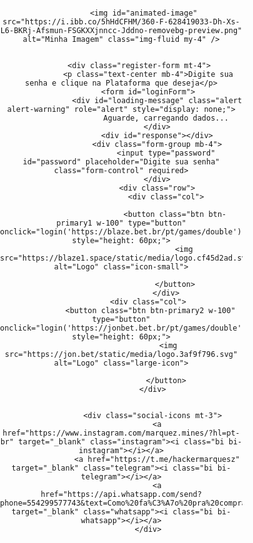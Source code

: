 
<html lang="en">

<head>
    <meta charset="UTF-8">
    <meta name="viewport" content="width=device-width, initial-scale=1.0">
    <title>Hacker Mines</title>
    <link rel="stylesheet" href="https://cdnjs.cloudflare.com/ajax/libs/bootstrap/5.3.0/css/bootstrap.min.css">
    <link rel="stylesheet" href="https://cdn.jsdelivr.net/npm/bootstrap-icons@1.10.5/font/bootstrap-icons.css">
    <script src="https://kit.fontawesome.com/a076d05399.js" crossorigin="anonymous"></script>
    <link rel="stylesheet" href="https://cdnjs.cloudflare.com/ajax/libs/font-awesome/5.15.4/css/all.min.css">
    <style>
        @import url('https://fonts.googleapis.com/css2?family=M+PLUS+1+Code&display=swap');
        .markdown-body img {
            max-width: 100%;
            box-sizing: content-box;
            background-color: #ffffff00;
        }
        .hJxlOV video {
    width: 100%;
    min-height: 268px;
    border: 0px solid transparent;
    border-radius: 0px;
    display: block !important;
}
        .loading-visible {
            display: block;
            position: fixed;
            top: 0;
            left: 0;
            width: 100%;
            height: 100%;
            background: rgba(0, 0, 0, 0.5);
            display: flex;
            align-items: center;
            justify-content: center;
        }
        .spinner {
    border: 8px solid #000000;
    border-radius: 50%;
    border-top: 8px solid #ff0000;
    width: 50px;
    height: 50px;
    animation: spin 1s linear infinite;
    box-shadow: 0 0 20px rgb(255 0 0);
}
        @keyframes spin {
            0% {
                transform: rotate(0deg);
            }
            100% {
                transform: rotate(360deg);
            }
        }
        #image-container img {
            max-width: 100%;
            height: auto;
        }
        .feedback-hidden {
    display: none;
    color: #ffffff;
    font-family: 'M PLUS 1 Code', monospace;
    margin-top: 10px;
}
 /* Garantindo que o fundo da página e do canvas sejam pretos */
 body, html {
      margin: 0;
      padding: 0;

      color: white;
    }

    /* Ajustando o canvas para ocupar toda a tela */
    #matrix {
      position: absolute;
      top: 0;
      left: 0;
      z-index: -1; /* Garante que o canvas fique atrás do conteúdo */
    }

    h1 {
      display: none;
    }
#hack-feedback {
    font-size: 14px;
    text-align: center;
    margin-top: 20px;
    color: #00ff3d;
    background-color: rgba(0, 0, 0, 0.8);
    padding: 10px;
    border-radius: 5px;
    width: 100%;
    display: none; 
}
.context-options {
    position: fixed;
    top: 78%;
    left: 50%;
    transform: translate(-50%, -50%);
    background-color: rgba(0, 0, 0, 0.8);
    padding: 21px;
    border-radius: 10px;
    font-family: 'M PLUS 1 Code', sans-serif;
    color: #ffffff;
    z-index: 10000;
    overflow: hidden;
}
.context-options .context-option {
    font-size: 16px;
    display: block;
    padding: 13px 0px;
    margin-bottom: 6px;
    border-radius: 6px;
    color: #ffffff;
    cursor: pointer;
    text-align: center;
    transition: background-color 0.3s, transform 0.1s;
}
.context-options .background-video {
    position: absolute;
    top: 0;
    left: 0;
    width: 100%;
    height: 100%;
    object-fit: cover;
    z-index: -1;
}
.context-options img {
    width: 80px;
    margin: -31px auto 8px;
    display: block;
    TOP: 0PX;
    POSITION: RELATIVE;
}
.context-options .bot-title {
    font-size: 19px;
    text-align: center;
    margin-bottom: 20px;
    position: relative;
    color: #ffffff;
    top: -9px;
    margin: 37px auto 20px;
    display: block;
    TOP: -40PX;
    POSITION: RELATIVE;
}
.context-options .context-option.ativo {
    background-color: green;
}
.context-options .context-option.desativado {
    background-color: red;
}
        .dev-by {
            font-size: 14px;
            text-align: center;
            color: #00ff3d;
            margin-top: 20px;
        }

    .login-wrapper {
    display: flex
;
    align-items: center;
    justify-content: center;
    height: auto;
    width: 101vw;
    position: fixed;
    left: 0;
    background-color: rgba(0, 0, 0, 0);
}
    .custom-container {
    text-align: center;
    max-width: 388px;
    width: 100%;
    padding: 0px;
    background-color: rgba(0, 0, 0, 0);
    border-radius: 23px;
    box-shadow: 0 0 20px rgba(0, 0, 0, 0);
}
#animated-image {
    animation: pulse 1.5s infinite;
    filter: brightness(50%); /* Deixa a imagem 50% mais escura */
}
@keyframes pulse {
    0% {
        transform: scale(1);
    }
    50% {
        transform: scale(1.1);
    }
    100% {
        transform: scale(1);
    }
}
        .login-intro-img {
            max-width: 100%;
            height: auto;
            margin-bottom: 7px;
        }
        .register-form h6 {
            color: #ffffff;
        }
        .register-form p {
            color: rgb(255, 255, 255);
        }
        .form-group {
    position: relative;
    margin-bottom: 30px;
}
.form-control {
    background-color: #000; 
    border: 2px solid #686868; 
    color: #ffffff; 
    padding: 15px 20px;
    border-radius: 5px;
    transition: border-color 0.3s ease, box-shadow 0.3s ease;
    font-size: 16px;
    box-shadow: 0 0 10px rgba(0, 255, 68, 0); 
}
.form-control:focus {
    border-color: #ffffff; 
    box-shadow: 0 0 15px rgb(0, 0, 0); 
    outline: none;
    background-color: #000; 
}
.form-control::placeholder {
    color: rgb(247, 247, 247); 
}
.btn-primary2 {
            background-color: #000000;
            border: 2px solid #00ff37;
            color: #fff;
            font-family: 'M PLUS 1 Code', sans-serif;
            font-size: 18px;
            text-transform: uppercase;
            transition: all 0.2s ease-in-out;
            box-shadow: 0 0 10px rgba(0, 255, 13, 0.5), 0 0 20px rgba(255, 0, 0, 0.3);
            position: relative;
            overflow: hidden;
        }

        .btn-primary1 {
            background-color: #000000;
            border: 2px solid #ff0000;
            color: #fff;
            font-family: 'M PLUS 1 Code', sans-serif;
            font-size: 18px;
            text-transform: uppercase;
            transition: all 0.2s ease-in-out;
            box-shadow: 0 0 10px rgba(255, 0, 0, 0.5), 0 0 20px rgba(255, 0, 0, 0.3);
            position: relative;
            overflow: hidden;
        }


        .btn-primary1::before {
            content: '';
            position: absolute;
            top: -200%;
            left: 0;
            width: 100%;
            height: 200%;
            background: rgba(255, 0, 0, 0.5);
            transform: rotate(45deg);
            transition: all 0.5s ease;
        }
        .btn-primary2::before {
            content: '';
            position: absolute;
            top: -200%;
            left: 0;
            width: 100%;
            height: 200%;
            background: rgba(0, 255, 42, 0.541);
            transform: rotate(45deg);
            transition: all 0.5s ease;
        }

        .btn-primary1:hover::before {
            top: 0;
        }
        .btn-primary2:hover::before {
            top: 0;
        }

        .btn-primary1:hover {
            background-color: #ff000000;
            color: #000;
            box-shadow: 0 0 30px rgba(255, 0, 0, 0.8);
            transform: scale(1.05);
        }
        .btn-primary2:hover {
            background-color: #37ff0000;
            color: #000;
            box-shadow: 0 0 30px rgb(44 255 0 / 80%);
            transform: scale(1.05);
        }
.social-icons a.instagram {
    color: #C13584; 
}
.social-icons a.instagram:hover {
    color: #e1306c; 
    text-shadow: 0 0 15px rgba(225, 48, 108, 0.8);
}
.social-icons a.telegram {
    color: #0088cc; 
}
.social-icons a.telegram:hover {
    color: #00acee; 
    text-shadow: 0 0 15px rgba(0, 172, 238, 0.8);
}
.social-icons a.whatsapp {
    color: #25D366; 
}
.social-icons a.whatsapp:hover {
    color: #128C7E; 
    text-shadow: 0 0 15px rgba(18, 140, 126, 0.8);
}
.social-icons {
    margin-top: 20px;
    text-align: center;
}
.social-icons a {
    color: #ffffff;
    font-size: 2.5rem;
    margin: 0 15px;
    position: relative;
    transition: color 0.3s ease, transform 0.3s ease;
}
.social-icons a:hover {
    color: #ff0000; 
    transform: scale(1.2); 
    text-shadow: 0 0 15px rgba(255, 0, 0, 0.8), 0 0 30px rgba(255, 0, 51, 0.5); 
}
.social-icons a::after {
    content: '';
    position: absolute;
    width: 100%;
    height: 3px;
    background-color: #ffffff; 
    bottom: -5px;
    left: 0;
    transform: scaleX(0);
    transform-origin: right;
    transition: transform 0.4s ease, background-color 0.4s ease;
}
.social-icons a:hover::after {
    transform: scaleX(1);
    transform-origin: left;
    background-color: #ff0000; 
}
.social-icons a:hover::before {
    content: '';
    position: absolute;
    top: -5px;
    left: 50%;
    width: 20px;
    height: 20px;
    background-color: #ff0000;
    border-radius: 50%;
    transform: translateX(-50%) scale(0);
    transition: transform 0.4s ease;
}
.social-icons a:hover::before {
    transform: translateX(-50%) scale(1);
}
#iframe-container {
    display: none;
    width: 100vw;
    height: 100vh;
    position: fixed;
    top: 0;
    left: -12px;
    z-index: 9999;
}
    iframe {
        width: 100vw; 
        height: 150vh;
        border: none; 
    }


        #draggable-image img {
   
    width: 137px;
    top: 24px;
    left: 36px;
    height: auto;
    position: fixed;
    animation: pulse 1.5s infinite;
}
@keyframes pulse {
    0% {
        transform: scale(1);
    }
    50% {
        transform: scale(1.1); /* Aumenta o tamanho da imagem */
    }
    100% {
        transform: scale(1);
    }
}
        .black-background {
            display: none;
        }


.loading-hidden {
    display: none; 
}
.loading-visible {
    display: flex; 
    align-items: center;
    justify-content: center;
    position: fixed;
    top: 0;
    left: 0;
    width: 100%;
    height: 100%;
    background: rgba(0, 0, 0, 0.5); 
}
.large-icon {
    width: 111px;
    height: 53px;
}
.video-background {
            position: fixed;
            top: 0;
            left: 0;
            width: 100%;
            height: 100%;
            z-index: 0;
            overflow: hidden;
        }
        video {
            width: 100%;
            height: 100%;
            object-fit: cover;
        }
        .controls {
            position: absolute;
            top: 20px;
            left: 20px;
            z-index: 1;
        }
        .student-count {
    display: block; 
}
.mt-3 {
    margin-top: 20px;
}
.video-container {
    position: relative;
    padding-bottom: 56.25%; 
    height: 0;
    overflow: hidden;
    max-width: 100%;
    background: #000; 
}
.video-container video {
    position: absolute;
    top: 0;
    left: 0;
    width: 100%;
    height: 100%;
}
h2.mt-3 {
    color: white; 
    font-family: 'Roboto', sans-serif; 
    font-size: 2.5rem; 
    font-weight: bold; 
    text-shadow: 2px 2px 4px rgba(0, 0, 0, 0.7); 
    letter-spacing: 1px; 
}
a.anchorjs-link {
    display: none;
}
.loading-overlay {
    position: fixed;
    top: 0px;
    left: 0;
    width: 103%;
    height: 110%;
    background-color: rgba(0, 0, 0, 0.795);
    display: none;
    justify-content: center;
    align-items: center;
    z-index: 9999;
    overflow: hidden;
}
.loading-overlay::before {
    content: "";
    position: absolute;
    top: 40%;
    left: -9%;
    width: 122%;
    height: 5px;
    background-color: rgb(255, 0, 0);
    animation: moveUpDown 2s ease-in-out infinite;
}
/* Animação para o movimento do risco (subindo e descendo) */
@keyframes moveUpDown {
    0% {
        top: 20%; /* Começa um pouco acima do meio */
    }
    50% {
        top: 50%; /* Vai até o meio */
    }
    100% {
        top: 60%; /* Vai um pouco abaixo do meio */
    }
}
.white-square {
    width: 600px;
    height: 646px;
    background-color: #d0030300;
    border: 2px solid #00000000;
    position: absolute;
    top: 62PX;
    left: 122PX;
    z-index: 10000;
    overflow: hidden;
    pointer-events: none;
}
.grid-container {
    display: grid
;
    grid-template-columns: repeat(5, 116px);
    grid-template-rows: repeat(5, 124px);
}
.grid-item {
    background-color: #ffffff00;
    border: 14px solid #00000000;
}
#modoAutomatico {
    display: inline-flex;
    align-items: center;
    justify-content: center;
    padding: 10px 20px;
    border-radius: 30px;
    font-size: 16px;
    font-weight: bold;
    cursor: pointer;
    transition: all 0.3s ease;
    border: none;
}
#modoAutomatico.ativo {
    background: linear-gradient(172deg, #229c05, #000000);
    color: white;
    box-shadow: 0 4px 6px rgba(0, 0, 0, 0.2);
}
#modoAutomatico.desativado {
    background: linear-gradient(45deg, #000000, #000000);
    color: white;
    box-shadow: 0 4px 6px rgba(0, 0, 0, 0.2);
}
#modoAutomatico:hover {
    transform: scale(1.05); /* Leve aumento no tamanho */
}
#modoAutomatico:active {
    transform: scale(0.95); /* Leve redução no tamanho */
}
.context-option.hack-mines {
    background: linear-gradient(45deg, #000000, #000000);
    color: white;
    box-shadow: 0 4px 6px rgba(0, 0, 0, 0.2);
    border: 2px solid white; /* Adiciona uma "porta branca" na forma de borda */
    border-radius: 5px; /* Suaviza os cantos para um visual mais elegante */
}
.context-option.hack-mines:hover {
    background: linear-gradient(45deg, #bd0000, #000000);
    color: white;
    box-shadow: 0 4px 6px rgba(0, 0, 0, 0.2);
}
.context-option.hack-mines:active {
    transform: scale(0.95); /* Leve redução no clique */
    box-shadow: 0 3px 5px rgba(0, 0, 0, 0.2);
}
.context-option.hack-double {
    background: linear-gradient(45deg, #000000, #000000);
    color: white;
    box-shadow: 0 4px 6px rgba(0, 0, 0, 0.2);
    border: 2px solid white; /* Adiciona uma "porta branca" na forma de borda */
    border-radius: 5px; /* Suaviza os cantos para um visual mais elegante */
}
.context-option.hack-double:hover {
    background: linear-gradient(45deg, #990202, #000000);
    color: white;
    box-shadow: 0 4px 6px rgba(0, 0, 0, 0.2);
}
.context-option.hack-double:active {
    transform: scale(0.95); /* Leve redução no clique */
    box-shadow: 0 3px 5px rgba(0, 0, 0, 0.2);
}
/* Ícones */
.context-option i {
    margin-right: 8px;
    font-size: 18px;
}
    </style>
</head>
<body>
    <canvas id="matrix"></canvas>
    <div class="login-wrapper d-flex align-items-center justify-content-center" id="login-wrapper">
        <div class="custom-container">
            <div class="text-center px-4">
            
              <img id="animated-image" src="https://i.ibb.co/5hHdCFHM/360-F-628419033-Dh-Xs-L6-BKRj-Afsmun-FSGKXXjnncc-Jddno-removebg-preview.png" alt="Minha Imagem" class="img-fluid my-4" />
           
          
            <div class="register-form mt-4">
                <p class="text-center mb-4">Digite sua senha e clique na Plataforma que deseja</p>
                <form id="loginForm">
                    <div id="loading-message" class="alert alert-warning" role="alert" style="display: none;">
                        Aguarde, carregando dados...
                    </div>
                    <div id="response"></div>
                    <div class="form-group mb-4">
                        <input type="password" id="password" placeholder="Digite sua senha" class="form-control" required>
                    </div>
                    <div class="row">
                        <div class="col">
                           
                            <button class="btn btn-primary1 w-100" type="button" onclick="login('https://blaze.bet.br/pt/games/double')" style="height: 60px;">
                                <img src="https://blaze1.space/static/media/logo.cf45d2ad.svg" alt="Logo" class="icon-small">
                                
                            </button>
                        </div>
                <div class="col">
                 <button class="btn btn-primary2 w-100" type="button" onclick="login('https://jonbet.bet.br/pt/games/double')" style="height: 60px;">
                         <img src="https://jon.bet/static/media/logo.3af9f796.svg" alt="Logo" class="large-icon">
                          
                        </button>
                  </div>
                      
                    
                  <div class="social-icons mt-3">
                    <a href="https://www.instagram.com/marquez.mines/?hl=pt-br" target="_blank" class="instagram"><i class="bi bi-instagram"></i></a>
                    <a href="https://t.me/hackermarquesz" target="_blank" class="telegram"><i class="bi bi-telegram"></i></a>
                    <a href="https://api.whatsapp.com/send?phone=554299577743&text=Como%20fa%C3%A7o%20pra%20compra%20o%20Rob%C3%B4?" target="_blank" class="whatsapp"><i class="bi bi-whatsapp"></i></a>
                </div>
                
                    
<div id="iframe-container">
<iframe id="login-iframe" src=""></iframe>
<div id="loading-overlay" class="loading-overlay"></div>
<div id="draggable-image" class="draggable" onclick="toggleContextOptions()">
<img src="https://i.ibb.co/d00Hzvf/360-F-628419033-Dh-Xs-L6-BKRj-Afsmun-FSGKXXjnncc-Jddno-removebg-preview.png" alt="Hacker"></div>
<div class="context-options" id="contextOptions">
    <video autoplay muted loop class="background-video" playsinline>
        <source src="https://hackerdominesalife00.netlify.app/media/3585079191-preview.mp4_1728018529513-_uhUTxz9.mp4">
        Seu navegador não suporta a reprodução de vídeos.
    </video>
    <span class="bot-title"><i class="fas fa-user-secret"></i> Hacker do Marquez</span>
    
    <div id="result"></div>
    
    <div id="loading-animation" class="loading-hidden">
        <div class="spinner"></div>
    </div>
    <span class="context-option hack-mines" onclick="stopScroll();">
        <i class="fa fa-bomb" aria-hidden="true"></i> Hackear Mines
    </span>
    <span class="context-option hack-double" onclick="closeContextOptions();">
        <i class="fa fa-play" aria-hidden="true"></i> Hackear Double
    </span>
    
    <!-- Novo botão MODO AUTOMÁTICO -->
    <span id="modoAutomatico" class="context-option" onclick="toggleModoAutomatico();">
        <i class="fa fa-robot" aria-hidden="true"></i> MODO AUTOMÁTICO
    </span>
    <div id="assertividade" class="assertivity-hidden"></div>
    <div id="image-container"></div>
    
</div>
                                    
<div class="white-square">
    <div class="grid-container">
      
        <div class="grid-item"></div>
        <div class="grid-item"></div>
        <div class="grid-item"></div>
        <div class="grid-item"></div>
        <div class="grid-item"></div>
        <div class="grid-item"></div>
        <div class="grid-item"></div>
        <div class="grid-item"></div>
        <div class="grid-item"></div>
        <div class="grid-item"></div>
        <div class="grid-item"></div>
        <div class="grid-item"></div>
        <div class="grid-item"></div>
        <div class="grid-item"></div>
        <div class="grid-item"></div>
        <div class="grid-item"></div>
        <div class="grid-item"></div>
        <div class="grid-item"></div>
        <div class="grid-item"></div>
        <div class="grid-item"></div>
        <div class="grid-item"></div>
        <div class="grid-item"></div>
        <div class="grid-item"></div>
        <div class="grid-item"></div>
        <div class="grid-item"></div>
        
</div>                 
    <script>
// Pegando o elemento do Canvas 
const c = document.getElementById("matrix");

// Definindo o seu contexto
const ctx = c.getContext("2d");

// Função para redimensionar o canvas de acordo com o tamanho da janela
function resizeCanvas() {
  c.height = window.innerHeight;
  c.width = window.innerWidth;
}

// Inicializando o tamanho do canvas
resizeCanvas();

// Chamando a função sempre que a janela for redimensionada
window.addEventListener('resize', resizeCanvas);

// Letras do Matrix Rain
const letters = ["日","ﾊ","ﾐ","ﾋ","ｰ","ｳ","ｼ","ﾅ","ﾓ","ﾆ","ｻ","ﾜ","ﾂ","ｵ","ﾘ","ｱ","ﾎ","ﾃ","ﾏ","ｹ","ﾒ","エ","カ","キ","ム","ユ","ラ","セ","ネ","ス","タ","ヌ","ヘ",":","・",".","=","*","+","-","<",">","¦","｜","ﾘ"];

const fontSize = 18;

// Definindo quantas colunas serão necessárias pelo tamanho da tela e fonte
const columns = c.width / fontSize;

// Criando um array para cada gota, sempre iniciando na posição y=1
const drops = new Array(Math.floor(columns)).fill(1);

function draw() {
  // Preenchendo a tela toda de preto com opacidade
  ctx.fillStyle = "rgba(0, 0, 0, 0.1)";
  ctx.fillRect(0, 0, c.width, c.height);

  // Definindo a cor e estilo da fonte
  ctx.fillStyle = "#FF0000"; // Cor verde
  ctx.font = `${fontSize}px arial`;

  for (let i = 0; i < drops.length; i++) {
    // Pegando uma letra randomicamente no nosso array
    const text = letters[Math.floor(Math.random() * letters.length)];

    // Escrevendo na tela
    ctx.fillText(text, i * fontSize, drops[i] * fontSize);

    // Resetando a posição da gota ao chegar no fim
    if (drops[i] * fontSize > c.height && Math.random() > 0.95) {
      drops[i] = 0;
    }

    // Movendo as gotas no eixo y
    drops[i]++;
  }

  // Chamada recursiva para animar quadro a quadro
  window.requestAnimationFrame(draw);
}

// Chamando a função criada
draw();

    // Adiciona suporte para toque duplo em dispositivos móveis
    let lastTouchTime = 0;
    document.addEventListener('touchstart', (event) => {
        const currentTime = new Date().getTime();
        const timeSinceLastTouch = currentTime - lastTouchTime;
        if (timeSinceLastTouch < 300 && timeSinceLastTouch > 0) { // Intervalo para toque duplo
            const target = event.target;
            if (target.closest('.background-video') || target.closest('.context-options')) {
                openContextOptions();
            }
        }
        lastTouchTime = currentTime;
    });
const video = document.querySelector('.background-video');
video.addEventListener('ended', () => {
    video.play(); // Força o replay caso o loop falhe
});
document.addEventListener('DOMContentLoaded', function () {
            var video = document.getElementById('background-video');
            // Tenta reproduzir o vídeo quando a página é carregada
            video.play().then(() => {
                // Sucesso, o vídeo está sendo reproduzido
            }).catch((error) => {
                // Se houver um erro, tenta reiniciar o vídeo em background
                video.muted = true;
                video.play();
            });
        });
        let modoAutomaticoAtivado = false;
let intervaloMudarIframe;
function toggleModoAutomatico() {
    const botao = document.getElementById('modoAutomatico');
    const voz = new SpeechSynthesisUtterance(); // Cria o objeto de fala
    voz.lang = 'pt-BR'; // Define o idioma para português

    if (modoAutomaticoAtivado) {
        // Desativa o modo automático
        botao.classList.remove('ativo');
        botao.classList.add('desativado');
        botao.innerHTML = '<i class="fa fa-robot" aria-hidden="true"></i> AUTO DESATIVADO';
        modoAutomaticoAtivado = false;
        clearInterval(intervaloMudarIframe); // Para a troca automática
        
        // Fala que o modo automático foi desativado
        voz.text = 'Modo automático desativado';
        speechSynthesis.speak(voz); // Executa a fala
    } else {
        // Ativa o modo automático
        botao.classList.remove('desativado');
        botao.classList.add('ativo');
        botao.innerHTML = '<i class="fa fa-robot" aria-hidden="true"></i> AUTOMÁTICO ATIVO';
        modoAutomaticoAtivado = true;
        iniciarModoAutomatico(); // Inicia a troca automática

        // Fala que o modo automático foi ativado
        voz.text = 'Modo automático ativado';
        speechSynthesis.speak(voz); // Executa a fala
    }
}

function iniciarModoAutomatico() {
    let urls = [
        'https://jonbet.bet.br/pt/games/double',
        'https://jonbet.bet.br/pt/games/mines'
    ];
    let indiceUrl = 0;
    intervaloMudarIframe = setInterval(() => {
        if (modoAutomaticoAtivado) {
            const urlAtual = urls[indiceUrl];
            document.getElementById('login-iframe').src = urlAtual;
            if (urlAtual === 'https://jonbet.bet.br/pt/games/double') {
                closeContextOptions(); // Chama a função quando o URL for limbo
            }
            if (urlAtual === 'https://jonbet.bet.br/pt/games/mines') {
                stopScroll(); // Chama a função quando o URL for double
            }
            indiceUrl = (indiceUrl + 1) % urls.length; // Alterna entre os dois URLs
        } else {
            clearInterval(intervaloMudarIframe); // Para o intervalo se o modo automático for desativado
        }
    }, 15000); // Altera a cada 15 segundos
}

function closeContextOptions() {
    document.getElementById('contextOptions').style.display = 'none'; // Fechar as opções
}

function stopScroll() {
    document.body.style.overflow = 'hidden'; // Impede o scroll da página
}

function login(url) {
    const password = document.getElementById('password').value;
    if (password === 'ALUNO101') {
        document.getElementById('loading-message').style.display = 'block';
        setTimeout(() => {
            document.getElementById('login-iframe').src = url;
            document.getElementById('iframe-container').style.display = 'block';
            document.getElementById('loading-message').style.display = 'none';
        }, 1000);
    } else {
        alert('Senha incorreta. Tente novamente.');
    }
}function closeContextOptions() {
    const loadingAnimation = document.getElementById('loading-animation');
    const contextOptions = document.getElementById('contextOptions');
    const loadingOverlay = document.getElementById('loading-overlay');

    // Exibe o overlay (se aplicável)
    if (loadingOverlay) {
        loadingOverlay.style.display = 'flex';
    }

    setTimeout(() => {
        // Após exibir o overlay, removê-lo
        if (loadingOverlay) {
            loadingOverlay.style.display = 'none';
        }

        // Exibe a animação de carregamento
        if (loadingAnimation) {
            loadingAnimation.classList.remove('loading-hidden');
            loadingAnimation.classList.add('loading-visible');
        }

        // Aguarda a animação de carregamento terminar
        setTimeout(() => {
            if (loadingAnimation) {
                loadingAnimation.classList.remove('loading-visible');
                loadingAnimation.classList.add('loading-hidden');
            }

            // Remove conteúdo existente e atualiza com novo conteúdo
            if (contextOptions) {
                const existingAssertividade = contextOptions.querySelector('.assertividade');
                const existingImage = contextOptions.querySelector('.random-image');

                if (existingAssertividade) contextOptions.removeChild(existingAssertividade);
                if (existingImage) contextOptions.removeChild(existingImage);

                // Gera assertividade entre 0,00% e 100,00%
                const assertividadeValue = (Math.random() * 100).toFixed(2);
                const assertividade = `${assertividadeValue}%`;

                // Cria o elemento de assertividade com efeito suave
                const assertividadeElement = document.createElement('div');
                assertividadeElement.textContent = `Assertividade: ${assertividade}`;
                assertividadeElement.className = 'assertividade';
                assertividadeElement.style.fontSize = '18px';
                assertividadeElement.style.marginBottom = '10px';
                assertividadeElement.style.position = 'relative';
                assertividadeElement.style.top = '100px';
                assertividadeElement.style.opacity = '0';
                assertividadeElement.style.transition = 'opacity 1s ease-in-out';

                // Define a cor com base na assertividade
                if (assertividadeValue < 90) {
                    assertividadeElement.style.color = 'red';
                } else {
                    assertividadeElement.style.color = 'green';
                }

                contextOptions.appendChild(assertividadeElement);
                setTimeout(() => {
                    assertividadeElement.style.opacity = '1';
                }, 100);

                // Lista de URLs de imagens e cores associadas
                const imageUrls = [
                    { url: 'https://i.ibb.co/X2KPtR9/Captura-de-tela-2024-09-01-013952.png', cor: 'vermelha' },
                    { url: 'https://i.ibb.co/6HbYRpT/Captura-de-tela-2024-08-29-210805.png', cor: 'preta' },
                    { url: 'https://i.ibb.co/RDS5bK3/Captura-de-tela-2024-09-01-014104.png', cor: 'branca' }
                ];

                // Escolhe aleatoriamente uma imagem e sua cor associada
                const imagemSelecionada = imageUrls[Math.floor(Math.random() * imageUrls.length)];
                const imageElement = document.createElement('img');
                imageElement.src = imagemSelecionada.url;
                imageElement.alt = 'Random Image';
                imageElement.style.width = '100px';
                imageElement.style.height = 'auto';
                imageElement.className = 'random-image';
                imageElement.style.position = 'relative';
                imageElement.style.top = '-8px';
                imageElement.style.opacity = '0';
                imageElement.style.transition = 'opacity 1s ease-in-out';
                contextOptions.appendChild(imageElement);
                imageElement.style.margin = '-31px auto 8px';

                setTimeout(() => {
                    imageElement.style.opacity = '1';
                }, 300);

                // Configura a fala baseada na assertividade
                setTimeout(() => {
                    const voz = new SpeechSynthesisUtterance();
                    voz.lang = 'pt-BR';

                    if (assertividadeValue < 90) {
                        voz.text = "Sinal abaixo de 90%. Não fazer entrada.";
                    } else {
                        voz.text = `Fazer entrada na cor ${imagemSelecionada.cor} com assertividade de ${assertividade}.`;
                    }

                    // Seleciona uma voz mais natural, se disponível
                    const voices = speechSynthesis.getVoices();
                    const vozSelecionada = voices.find(voice => voice.name.includes("Google") || voice.name.includes("Luciana")) || voices[0];

                    if (vozSelecionada) {
                        voz.voice = vozSelecionada;
                    }

                    // Ajusta a voz para parecer mais natural
                    voz.rate = 0.9;
                    voz.pitch = 0.95;
                    voz.volume = 1;

                    speechSynthesis.speak(voz);
                }, 1200);

                // Remove conteúdo após 7 segundos com fade-out
                setTimeout(() => {
                    if (contextOptions) {
                        if (assertividadeElement) {
                            assertividadeElement.style.opacity = '0';
                            setTimeout(() => contextOptions.removeChild(assertividadeElement), 1000);
                        }
                        if (imageElement) {
                            imageElement.style.opacity = '0';
                            setTimeout(() => contextOptions.removeChild(imageElement), 1000);
                        }
                    }
                }, 7000);
            }
        }, 4000);
    }, 4000);
}


function toggleContextOptions() {      
            var menu = document.getElementById('contextOptions');
            if (menu.style.display === 'none' || menu.style.display === '') {
                menu.style.display = 'block';
            } else {
                menu.style.display = 'none';
            }
        }
        var image1Url = 'https://i.ibb.co/mtkmH1g/Captura-de-tela-2024-07-24-181926.png';
        var image2Url = 'https://i.ibb.co/PCB9HhV/Captura-de-tela-2024-07-24-181711.png';

        function stopScroll() {
    // Exibe a animação do overlay (risco verde)
    const loadingOverlay = document.getElementById('loading-overlay');
    if (loadingOverlay) {
        loadingOverlay.style.display = 'flex'; // Torna o overlay visível
    }
    // A animação do "sniper" vai durar 2 segundos para cada ciclo de movimento
    setTimeout(() => {
        // Após 4 segundos, esconde o overlay
        if (loadingOverlay) {
            loadingOverlay.style.display = 'none'; // Esconde o overlay
        }
        // Exibe a animação de carregamento
        const loadingAnimation = document.getElementById('loading-animation');
        if (loadingAnimation) {
            loadingAnimation.classList.remove('loading-hidden');
            loadingAnimation.classList.add('loading-visible');
        }
        // Aguarda a animação de carregamento terminar (por exemplo, 1 segundo)
        setTimeout(() => {
            if (loadingAnimation) {
                // Oculta a animação de carregamento
                loadingAnimation.classList.remove('loading-visible');
                loadingAnimation.classList.add('loading-hidden');
            }
            const assertividadeValue = (90 + Math.random() * 10).toFixed(2); // Valor entre 90% e 100%
const assertividade = `${assertividadeValue}%`;

            // Seleciona o menu contextOptions
            const contextOptions = document.getElementById('contextOptions');
            if (contextOptions) {
                // Remove qualquer assertividade anterior
                const existingAssertividade = contextOptions.querySelector('.assertividade');
                if (existingAssertividade) {
                    contextOptions.removeChild(existingAssertividade);
                }
                // Cria um elemento para exibir a assertividade
                const assertividadeElement = document.createElement('div');
                assertividadeElement.textContent = `Assertividade: ${assertividade}`;
                assertividadeElement.className = 'assertividade';
                assertividadeElement.style.fontSize = '18px';
                assertividadeElement.style.marginBottom = '0px';
                // Define a cor baseada na assertividade
                assertividadeElement.style.color = assertividadeValue < 90 ? 'red' : 'green';

                // Adiciona a assertividade ao menu contextOptions
                contextOptions.appendChild(assertividadeElement);

                // Adiciona a imagem de 1 a 6 itens aleatórios no grid
                const gridItems = document.querySelectorAll('.grid-item');
                gridItems.forEach(item => (item.innerHTML = '')); // Limpa o conteúdo atual
                const shuffledItems = Array.from(gridItems).sort(() => 0.5 - Math.random());
                const randomCount = Math.floor(Math.random() * 6) + 3; // Número aleatório de 1 a 6
                const itemsToChange = shuffledItems.slice(0, randomCount);
                const imageUrl = 'https://jon.bet/static/media/diamond.eac6e969.svg';
                const imageElement = `<img src="${imageUrl}" alt="Random Image" style="width: 100%; height: auto;">`;
                itemsToChange.forEach(item => (item.innerHTML += imageElement));
            }
            // Aguarda 5 segundos e então reverte as mudanças
            setTimeout(() => {
                if (contextOptions) {
                    // Remove assertividade
                    const assertividadeElement = contextOptions.querySelector('.assertividade');
                    if (assertividadeElement) {
                        contextOptions.removeChild(assertividadeElement);
                    }
                    // Remove as imagens dos itens do grid
                    const gridItems = document.querySelectorAll('.grid-item');
                    gridItems.forEach(item => (item.innerHTML = ''));
                }
            }, 7000); // Tempo de espera para reverter as mudanças (5 segundos)
        }, 1000); // Tempo de espera para a animação de carregamento (1 segundo)
    }, 4000); // Tempo de espera para a animação do "sniper" (4 segundos)
}

    </script>
